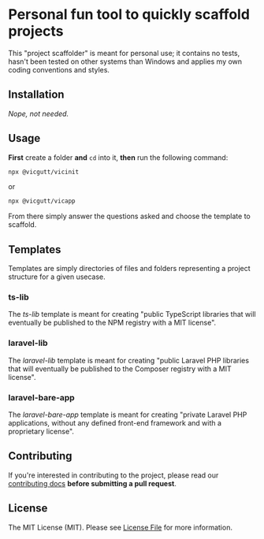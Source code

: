# Personal fun tool to quickly scaffold projects

This "project scaffolder" is meant for personal use; it contains no tests, hasn't been tested on other systems than Windows and applies my own coding conventions and styles.

## Installation

_Nope, not needed._

## Usage

**First** create a folder **and** `cd` into it, **then** run the following command:

```bash
npx @vicgutt/vicinit
```

or

```bash
npx @vicgutt/vicapp
```

From there simply answer the questions asked and choose the template to scaffold.

## Templates

Templates are simply directories of files and folders representing a project structure for a given usecase.

### ts-lib

The _ts-lib_ template is meant for creating "public TypeScript libraries that will eventually be published to the NPM registry with a MIT license".

### laravel-lib

The _laravel-lib_ template is meant for creating "public Laravel PHP libraries that will eventually be published to the Composer registry with a MIT license".

### laravel-bare-app

The _laravel-bare-app_ template is meant for creating "private Laravel PHP applications, without any defined front-end framework and with a proprietary license".

<!-- ## Changelog

Please see [CHANGELOG](CHANGELOG.md) for more information what has changed recently. -->

## Contributing

If you're interested in contributing to the project, please read our [contributing docs](https://github.com/VicGUTT/vicinit/blob/main/.github/CONTRIBUTING.md) **before submitting a pull request**.

## License

The MIT License (MIT). Please see [License File](LICENSE) for more information.
